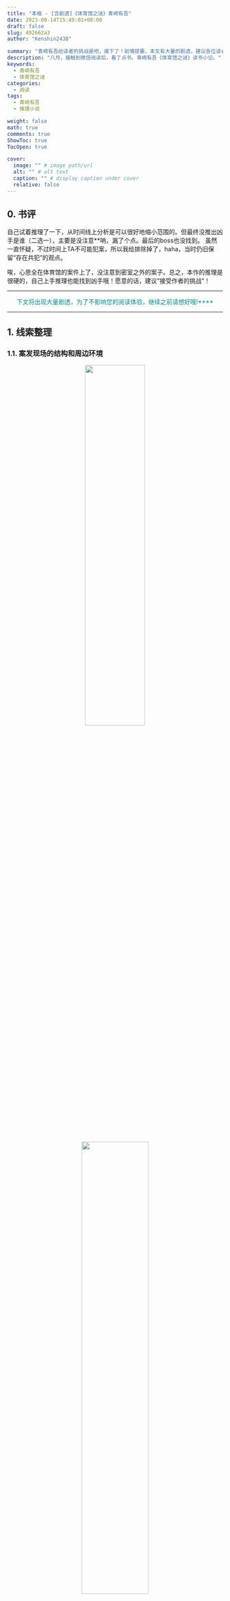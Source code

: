 ```yaml
---
title: "本格 - [含剧透]《体育馆之谜》青崎有吾"
date: 2023-08-14T15:49:01+08:00
draft: false
slug: 492662a3
author: "Kenshin2438"

summary: "青崎有吾给读者的挑战是吧，接下了！前情提要，本文有大量的剧透，建议各位读者先阅读原著（2至3小时便可读完）。"
description: "八月，接触到微信阅读后，看了点书。青崎有吾《体育馆之谜》读书小记。"
keywords: 
  - 青崎有吾
  - 体育馆之谜
categories: 
  - 阅读
tags: 
  - 青崎有吾
  - 推理小说

weight: false
math: true
comments: true
ShowToc: true
TocOpen: true

cover:
  image: "" # image path/url
  alt: "" # alt text
  caption: "" # display caption under cover
  relative: false
---
```


## 0. 书评

自己试着推理了一下，从时间线上分析是可以很好地缩小范围的。但最终没推出凶手是谁（二选一），主要是没注意**呐，漏了个点。最后的boss也没找到。
虽然一直怀疑，不过时间上TA不可能犯案，所以我给排除掉了，haha，当时仍旧保留“存在共犯”的观点。

唉，心思全在体育馆的案件上了，没注意到密室之外的案子。总之，本作的推理是很硬的，自己上手推理也能找到凶手哦！愿意的话，建议“接受作者的挑战”！

---

<div style="text-align: center; color: DarkCyan;">
下文将出现大量剧透，为了不影响您的阅读体验，继续之前请想好哦!****
</div>

---

## 1. 线索整理

### 1.1. 案发现场的结构和周边环境

<div style="text-align: center;">
  <img src="/images/图书馆之谜/风之丘高校.jpeg" width="46.4%" style="display: inline-block; min-width: 300px; margin: 0;">
  <img src="/images/图书馆之谜/老体育馆.jpeg" width="52%" style="display: inline-block; min-width: 300px; margin: 0;">
</div>

走廊（带着房顶，不用撑伞）进来的左手边，有一个大概一米高的舞台，上面摆放着一个讲台。

## 2. 我的推理

### 2.1. 案件相关人物

**女子乒乓球队**

- [x] 佐川奈绪（高二）女子乒乓球队队长
- [x] 袴田柚乃（高一）女子乒乓球队队员
- [x] 野南早苗（高一）女子乒乓球队队员
- [x] 增村慎太郎（教师）女子乒乓球队顾问

**话剧团人员**

- [x] 梶原和也（高二）话剧团团长
- [x] 三条爱美（高二）话剧团副团长
- [x] 志贺庆介（高一）话剧团团员
- [x] 松江椿（高一）话剧团团员

**学生干部**

- [ ] 正木章宏（高二）学生会主席
- [x] 八桥千鹤（高二）学生会副主席
- [x] 日比谷雪子（高一）学生会书记
- [x] 椎名亮太郎（高一）学生会会计

**广播站成员**

- [x] **朝岛友树（高三）广播站站长**
- [x] 森永悠子（高三）广播站副站长
- [x] 津田沼宽二（高二）广播站组员
- [ ] 莳田千夏（高二）广播站组员
- [x] 秋月美保（高二）广播站组员
- [x] 巢鸭康平（高一）广播站组员

**其它相关人员**

- [x] 针宫理惠子（高二）一放学就回家的人
- [x] 早乙女泰人（高一）吹奏乐团

### 2.2. 时间线整理

- `02:50` | 高二（4）班 | 提前下课（难以预见）
- `02:57` | 针宫理惠子 | 在体育馆左侧外面等男友，可以目击走廊处通过的人。
- `03:00` | 佐川奈绪、增村慎太郎 | 由于提前下课/没有授课任务，先到了旧体育馆。 舞台刚开始没开灯，案发后开了
- `03:03`
  - 朝岛友树 | 两手空空，穿着拖鞋，进来后直接去左侧拉下幕布
  - 森永悠子、津田沼宽二 | 到达教学楼处的广播室
- `03:04` | 日比谷雪子 | 到达学生办公室
- `03:05` | 增村慎太郎 | 发现没带项目表，回办公室一趟。
- `03:07` | 袴田柚乃、野南早苗 | 从运动社团楼**冒雨**跑到第一教学楼
- `03:08`
  - 秋月美保 | 从走廊处的门进入，**被害人此时已经遇难**
  - 增村慎太郎 | 到达教师办公室
- `03:10`
  - 袴田柚乃、野南早苗 | 刚到旧体育馆，此时 佐川奈绪、增村慎太郎 已经到场。
  - 八桥千鹤 | 到达学生办公室
- `03:14` | 秋月美保 | 从右侧出口敲门组织凶手离开
- `03:15` | 乒乓球队人员在场 | 不知什么地方响起了敲鼓一样的声音
- `03:16`
  - 梶原和也 | 从舞台左侧探出头（由于只有约10s，可认为三条爱美也在场）。
  - 乒乓球队、话剧团 | 拉起幕布，目击案发现场

### 2.3. 物件

**被害人的随身物品**

- 染血的学生手册
  - 二十七日（案发当天），三点十分老体育馆放下幕布之后，把右侧台的门锁打开。
- 染血的便携纸巾
- 钱包和手机
- 钥匙串
- 一张装在薄薄透明文件袋里的DVD，表皮是绿色的，没有写标题。

除了学生手册，其他东西都装在裤兜里。纸巾装在左边口袋，钱包和手机在右边口袋，DVD装在右侧屁股的口袋里。学生手册是在衬衫左侧胸口的兜里发现的。

**凶案现场的物品**

- 校服领结（秋月美保 在阻止凶手逃离时留下的）
- 男厕的黑伞
  - 没有人带两把伞来学校
  - 从 秋月美保 的证词来看，伞是凶手的物品
  - 凶手**被迫**留在体育馆（难以预见）
- 用塑料带包起来的运动鞋
  - 警方没有找到，应当是在凶手脚上

### 2.4. 推理

结合 秋月美保、早乙女泰人 的目击证词和之前的信息，可以作出一下的推理：

- 凶手只有一个人，且和被害人有约（可能是DVD）
- 由于高二（4）班`02:50`下课，而被害人的备忘录上约定的时间在`03:10`，凶手可能早一步到达体育馆。
- 朝岛友树 在`03:08`之前已经遇害
- 凶手极可能拿了被害人的东西（DVD）
- 凶手杀人后去过二楼（推测是拿了钥匙，去了广播室）
  - 由于凶手确认DVD需要时间，因此推定 朝岛友树 **刚到不久就被杀害**。
- 出现**密室**不是凶手的原意（原本是要从右侧逃走的）
- **右侧出口到后门只有一串脚印（属于秋月美保），说明凶手没有遵照约定从右侧口进入（或者手段极其高明？把脚步掩盖了？）**
  - 凶手从走廊进入体育馆。到达时间 早于佐川奈绪、增村慎太郎 和 针宫理惠子
- 话剧团来的时候，凶手仍在体育馆内部。因此话剧团成员的嫌疑可以排除。

总之，符合条件的**仅有高二（4）班的`莳田千夏`和`正木章宏`**，没有太多信息推不下去了，二选一我选后者。不过，除此之外还有其它不明之处：

- **离开密室的手法不明**
- 伞为什么故意放在**男厕所**？会不会是莳田千夏嫁祸？
- 动机是什么呢？能让学生会主席不顾一切去杀人？

## 3. 后记（吐槽）

手法看完了，耍赖啊这！TMD这离开密室的手法（只有推车进入密室后离开了密室），我不到现场咋能知道小推车能藏人的，还TM当着别人的面藏进去的。

确认性别的手段没想到，凶手用的是自己的伞，这是一把男士伞。并且摄像头拍到使用黑伞的全是男性（我怎么不记得？wuwuwu~）。而且，我的推理还是不够严谨，没有确认其他人作案（校外人员、其他老师等等的“与小说无关的人员”）的可能。

后面的情节倒是让我鸡皮疙瘩了好一会儿，完全没有注意到“密室之外的案子”。此处就不展开了，已经剧透了很多了，万一真有未曾阅读过本作的读者看到此处，起码也能有一定的阅读体验。总之，**强烈推荐！！！**